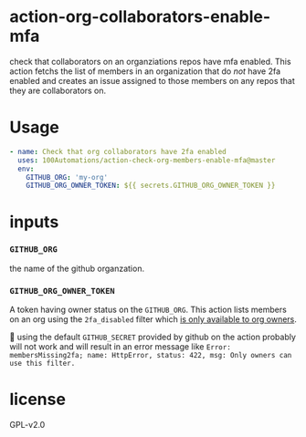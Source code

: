 # action-org-collaborators-enable-mfa

check that collaborators on an organziations repos have mfa enabled.
This action fetchs the list of members in an organization that
do _not_ have 2fa enabled and creates an issue assigned to those members on any
repos that they are collaborators on.

# Usage

```yaml
- name: Check that org collaborators have 2fa enabled
  uses: 100Automations/action-check-org-members-enable-mfa@master  
  env:
    GITHUB_ORG: 'my-org'
    GITHUB_ORG_OWNER_TOKEN: ${{ secrets.GITHUB_ORG_OWNER_TOKEN }}
```

# inputs

### `GITHUB_ORG`
the name of the github organzation.

### `GITHUB_ORG_OWNER_TOKEN`
A token having owner status on the `GITHUB_ORG`. This action lists
members on an org using the `2fa_disabled` filter which [is only available to
org
owners](https://docs.github.com/en/rest/reference/orgs#list-organization-members).

:eyes: using the default `GITHUB_SECRET` provided by github on the action
probably will not work and will result in an error message like
`Error: membersMissing2fa; name: HttpError, status: 422, msg: Only owners can
use this filter.`

# license
GPL-v2.0
